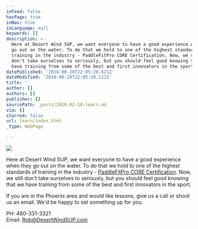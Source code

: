 ```yaml
---
inFeed: false
hasPage: true
inNav: true
inLanguage: null
keywords: []
description: >-
  Here at Desert Wind SUP, we want everyone to have a good experience when they
  go out on the water. To do that we hold to one of the highest standards of
  training in the industry - PaddleFitPro CORE Certification. Now, we still
  don't take ourselves to seriously, but you should feel good knowing that we
  have training from some of the best and first innovators in the sport.
datePublished: '2016-08-20T22:05:20.621Z'
dateModified: '2016-08-20T22:05:20.121Z'
title: ''
author: []
authors: []
publisher: {}
sourcePath: _posts/2016-02-18-learn.md
via: {}
starred: false
url: learn/index.html
_type: WebPage

---
```

![](https://the-grid-user-content.s3-us-west-2.amazonaws.com/b95086f3-2fdd-4628-96fe-2dbfd050368d.jpg)

Here at Desert Wind SUP, we want everyone to have a good experience when they go out on the water. To do that we hold to one of the highest standards of training in the industry - [PaddleFitPro CORE Certification][0]. Now, we still don't take ourselves to seriously, but you should feel good knowing that we have training from some of the best and first innovators in the sport.

If you are in the Phoenix area and would like lessons, give us a call or shoot us an email. We'd be happy to set something up for you.

PH: 480-331-3321  
Email: Rob@DesertWindSUP.com

[0]: http://www.paddlefitpro.com/